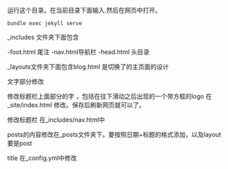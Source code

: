 运行这个目录。在当前目录下面输入.然后在网页中打开。

```
bundle exec jekyll serve
```

_includes 文件夹下面包含

-foot.html 尾注 -nav.html导航栏 -head.html 头目录

_layouts文件夹下面包含blog.html 是切换了的主页面的设计



文字部分修改

修改标题栏上面部分的字 ，包括在往下滑动之后出现的一个带方框的logo 在_site/index.html 修改。保存后刷新网页就可以了。

修改标题栏 在_includes/nav.html中

posts的内容修改在_posts文件夹下。要按照日期+标题的格式添加，以及layout要是post



title 在_config.yml中修改